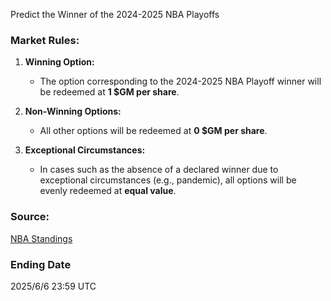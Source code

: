 Predict the Winner of the 2024-2025 NBA Playoffs

### Market Rules:
1. **Winning Option:**  
   - The option corresponding to the 2024-2025 NBA Playoff winner will be redeemed at **1 $GM per share**.

2. **Non-Winning Options:**  
   - All other options will be redeemed at **0 $GM per share**.

3. **Exceptional Circumstances:**  
   - In cases such as the absence of a declared winner due to exceptional circumstances (e.g., pandemic), all options will be evenly redeemed at **equal value**.

### Source:  
[NBA Standings](https://www.nba.com/standings)

### Ending Date
2025/6/6 23:59 UTC
